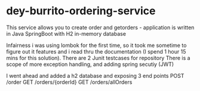 # dey-burrito-ordering-service
This service allows you to create order and getorders - application is written in Java SpringBoot with H2 in-memory database

Infairness i was using lombok for the first time, so it took me sometime to figure out it features and i read thru the documentation (I spend 1 hour 15 mins for this solution).
There are 2 Junit testcases for repository
There is a scope of more exception handling, and adding spring secutiy (JWT)



I went ahead and added a h2 database and exposing 3 end points
POST /order
GET /orders/{orderId}
GET /orders/allOrders


